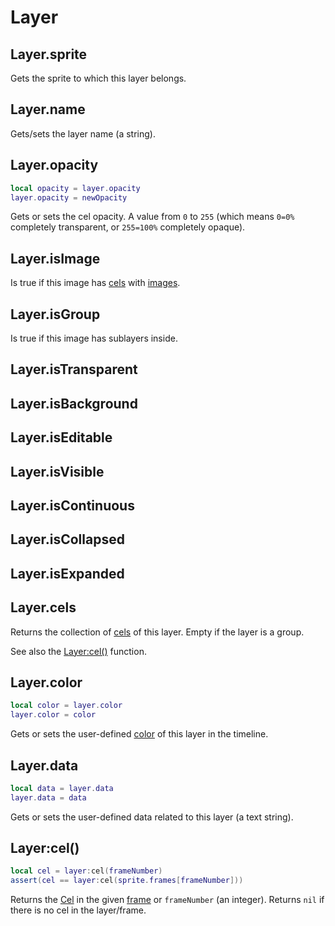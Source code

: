 # Layer

## Layer.sprite

Gets the sprite to which this layer belongs.

## Layer.name

Gets/sets the layer name (a string).

## Layer.opacity

```lua
local opacity = layer.opacity
layer.opacity = newOpacity
```

Gets or sets the cel opacity. A value from `0` to `255` (which means
`0=0%` completely transparent, or `255=100%` completely opaque).

## Layer.isImage

Is true if this image has [cels](cel.md) with [images](image.md).

## Layer.isGroup

Is true if this image has sublayers inside.

## Layer.isTransparent

## Layer.isBackground

## Layer.isEditable

## Layer.isVisible

## Layer.isContinuous

## Layer.isCollapsed

## Layer.isExpanded

## Layer.cels

Returns the collection of [cels](cel.md) of this layer. Empty if the
layer is a group.

See also the [Layer:cel()](#layercel) function.

## Layer.color

```lua
local color = layer.color
layer.color = color
```

Gets or sets the user-defined [color](color.md) of this layer in the timeline.

## Layer.data

```lua
local data = layer.data
layer.data = data
```

Gets or sets the user-defined data related to this layer (a text string).

## Layer:cel()

```lua
local cel = layer:cel(frameNumber)
assert(cel == layer:cel(sprite.frames[frameNumber]))
```

Returns the [Cel](cel.md#cel) in the given [frame](frame.md#frame) or
`frameNumber` (an integer). Returns `nil` if there is no cel in the layer/frame.
